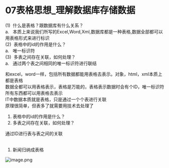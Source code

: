 # 07表格思想_理解数据库存储数据

(1)  什么是表格？跟数据库有什么关系？<br />a.   本质上来说我们所写的Excel,Word,Xml,数据库都是一种表格,数据全部都可以用表格形式来进行标识<br />(2)  表格中的id的作用是什么？<br />a.   唯一标识符<br />(3)  多表之间存在关联，如何处理？<br />a.   通过两个表之间相同的唯一标识符进行联结

和excel，word一样，包括所有数据都能用表格去表示。对象，html，xml本质上都是表格<br />数据全都可以用表格表示，表格是万能的，表格表示数据时会有个ID，唯一标识符<br />所有东西都可以用表格去表示<br />IT中数据本质就是表格，只是通过一个个表进行关联<br />原理很简单，但表多了就需要用技术去处理了

1. 表格中的id的作用是什么？
1. 多表之间存在关联，如何处理？

通过ID进行表与表之间的关联<br /> 

1. 新闻归纳成表格

![image.png](https://cdn.nlark.com/yuque/0/2019/png/349894/1559033632068-5dc4add9-02af-4f6d-8c0e-c8caddaf77ae.png#align=left&display=inline&height=371&name=image.png&originHeight=371&originWidth=765&size=186143&status=done&width=765)
